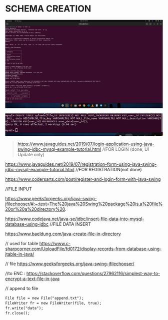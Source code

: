 # SCHEMA CREATION

![1668305780735](image/log/1668305780735.png)

![1668306552650](image/log/1668306552650.png)

> https://www.javaguides.net/2019/07/login-application-using-java-swing-jdbc-mysql-example-tutorial.html //FOR LOGIN (done, UI Update only)

https://www.javaguides.net/2019/07/registration-form-using-java-swing-jdbc-mysql-example-tutorial.html //FOR REGISTRATION(not done)

https://www.codersarts.com/post/register-and-login-form-with-java-swing

//FILE INPUT

https://www.geeksforgeeks.org/java-swing-jfilechooser/#:~:text=The%20java%20Swing%20package%20is,a%20file%20or%20a%20directory%20.

https://www.codejava.net/java-se/jdbc/insert-file-data-into-mysql-database-using-jdbc //FILE DATA INSERT

https://www.baeldung.com/java-create-file-in-directory

// used for table https://www.c-sharpcorner.com/UploadFile/fd0172/display-records-from-database-using-jtable-in-java/

// file https://www.geeksforgeeks.org/java-swing-jfilechooser/

//to ENC : https://stackoverflow.com/questions/27962116/simplest-way-to-encrypt-a-text-file-in-java


// append to file


```
File file = new File("append.txt");
FileWriter fr = new FileWriter(file, true);
fr.write("data");
fr.close();
```
